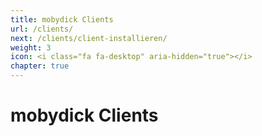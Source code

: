 ```yaml
---
title: mobydick Clients
url: /clients/
next: /clients/client-installieren/
weight: 3
icon: <i class="fa fa-desktop" aria-hidden="true"></i>
chapter: true
---
```


# mobydick Clients